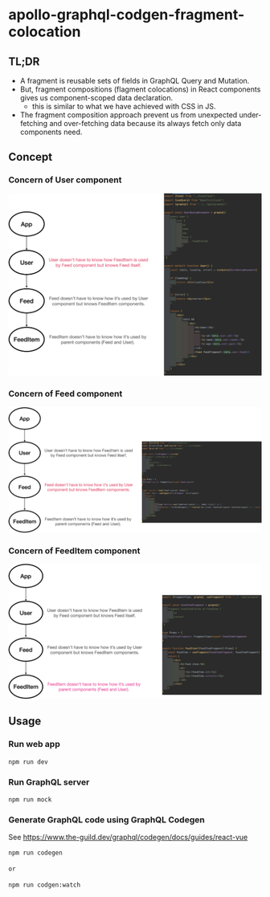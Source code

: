 # apollo-graphql-codgen-fragment-colocation

## TL;DR

- A fragment is reusable sets of fields in GraphQL Query and Mutation.
- But, fragment compositions (flagment colocations) in React components gives us component-scoped data declaration.
  - this is similar to what we have achieved with CSS in JS.
- The fragment composition approach prevent us from unexpected under-fetching and over-fetching data because its always fetch only data components need.

## Concept

### Concern of User component

![](./docs/concept1.png)

### Concern of Feed component

![](./docs/concept2.png)

### Concern of FeedItem component

![](./docs/concept3.png)

## Usage

### Run web app

```
npm run dev
```

### Run GraphQL server

```
npm run mock
```

### Generate GraphQL code using GraphQL Codegen

See https://www.the-guild.dev/graphql/codegen/docs/guides/react-vue

```
npm run codegen

or

npm run codgen:watch
```
